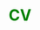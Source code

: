 <!DOCTYPE html> 
<html> 
  
<head> 
    <title>Mikhail Gatupov CV</title> 
</head> 
  
<body> 
    <center> 
        <h1 style="color: green">CV</h1> 
        <object data= 
"CV_PT.pdf" 
                width="800"
                height="500"> 
        </object> 
    </center> 
</body> 
  
</html>
